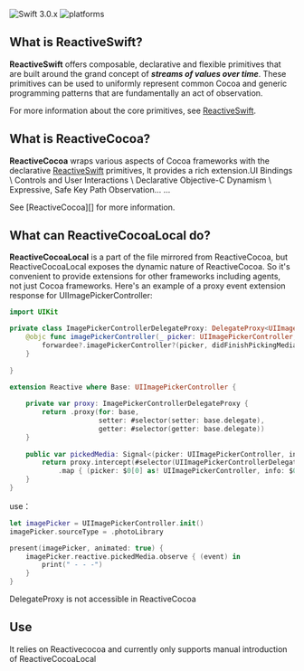 ![Swift 3.0.x](https://img.shields.io/badge/Swift-5.0.x-orange.svg) ![platforms](https://img.shields.io/badge/platforms-iOS%20%7C%20OS%20X%20%7C%20watchOS%20%7C%20tvOS%20-lightgrey.svg)

## What is ReactiveSwift?
__ReactiveSwift__ offers composable, declarative and flexible primitives that are built around the grand concept of ___streams of values over time___. These primitives can be used to uniformly represent common Cocoa and generic programming patterns that are fundamentally an act of observation.

For more information about the core primitives, see [ReactiveSwift][].

## What is ReactiveCocoa?

__ReactiveCocoa__ wraps various aspects of Cocoa frameworks with the declarative [ReactiveSwift][] primitives, It provides a rich extension.UI Bindings \ Controls and User Interactions \ Declarative Objective-C Dynamism \ Expressive, Safe Key Path Observation... ...

See [ReactiveCocoa][] for more information.

## What can ReactiveCocoaLocal do?

__ReactiveCocoaLocal__ is a part of the file mirrored from ReactiveCocoa, but ReactiveCocoaLocal exposes the dynamic nature of ReactiveCocoa. So it's convenient to provide extensions for other frameworks including agents, not just Cocoa frameworks.
Here's an example of a proxy event extension response for UIImagePickerController:

```swift
import UIKit

private class ImagePickerControllerDelegateProxy: DelegateProxy<UIImagePickerControllerDelegate> ,UIImagePickerControllerDelegate {
    @objc func imagePickerController(_ picker: UIImagePickerController, didFinishPickingMediaWithInfo info: [UIImagePickerController.InfoKey : Any]) {
        forwardee?.imagePickerController?(picker, didFinishPickingMediaWithInfo: info)
    }
    
}

extension Reactive where Base: UIImagePickerController {
	
    private var proxy: ImagePickerControllerDelegateProxy {
        return .proxy(for: base,
                      setter: #selector(setter: base.delegate),
                      getter: #selector(getter: base.delegate))
    }
    
    public var pickedMedia: Signal<(picker: UIImagePickerController, info: [UIImagePickerController.InfoKey : Any]), Never> {
        return proxy.intercept(#selector(UIImagePickerControllerDelegate.imagePickerController(_:didFinishPickingMediaWithInfo:)))
            .map { (picker: $0[0] as! UIImagePickerController, info: $0[1] as! [UIImagePickerController.InfoKey : Any]) }
    }
}
```

use：

```swift
let imagePicker = UIImagePickerController.init()
imagePicker.sourceType = .photoLibrary

present(imagePicker, animated: true) {
    imagePicker.reactive.pickedMedia.observe { (event) in
        print(" - - -")
    }
}
```

DelegateProxy is not accessible in ReactiveCocoa

## Use

It relies on Reactivecocoa and currently only supports manual introduction of ReactiveCocoaLocal

[ReactiveSwift]: https://github.com/ReactiveCocoa/ReactiveSwift
[Carthage]: https://github.com/Carthage/Carthage
[CocoaPods]: https://cocoapods.org/
[submodule]: https://git-scm.com/book/en/v2/Git-Tools-Submodules
[`Signal`]: https://github.com/ReactiveCocoa/ReactiveSwift/blob/master/Documentation/FrameworkOverview.md#signals
[`SignalProducer`]: https://github.com/ReactiveCocoa/ReactiveSwift/blob/master/Documentation/FrameworkOverview.md#signal-producers
[`Action`]: https://github.com/ReactiveCocoa/ReactiveSwift/blob/master/Documentation/FrameworkOverview.md#actions
[`BindingTarget`]: https://github.com/ReactiveCocoa/ReactiveSwift/blob/master/Documentation/FrameworkOverview.md#properties
